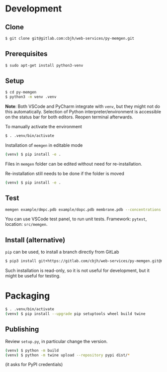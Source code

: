# Development

## Clone

```bash
$ git clone git@gitlab.com:cbjh/web-services/py-memgen.git
```

## Prerequisites

```bash
$ sudo apt-get install python3-venv
```

## Setup

```bash
$ cd py-memgen
$ python3 -m venv .venv
```

**Note**: Both VSCode and PyCharm integrate with `venv`, but they might not do this automatically.
Selection of Python interpreter/environment is accessible on the status bar for both editors. Reopen terminal afterwards.

To manually activate the environment 

```bash
$ . .venv/bin/activate
```

Installation of `memgen` in editable mode

```bash
(venv) $ pip install -e .
```

Files in `memgen` folder can be edited without need for re-installation.

Re-installation still needs to be done if the folder is moved

```bash
(venv) $ pip install -e .
```

## Test

```bash
memgen example/dmpc.pdb example/dopc.pdb membrane.pdb --concentrations 20 80 --png membrane.png --server localhost:3000
```

You can use VSCode test panel, to run unit tests. Framework: `pytest`, location: `src/memgen`.

## Install (alternative)

`pip` can be used, to install a branch directly from GitLab

```bash
$ pip3 install git+https://gitlab.com/cbjh/web-services/py-memgen.git@main
```

Such installation is read-only, so it is not useful for development, but it might be useful for testing.

# Packaging

```bash
$ . .venv/bin/activate
(venv) $ pip install --upgrade pip setuptools wheel build twine
```

## Publishing

Review `setup.py`, in particular change the version.

```bash
(venv) $ python -m build
(venv) $ python -m twine upload --repository pypi dist/*
```

(it asks for PyPI credentials)
